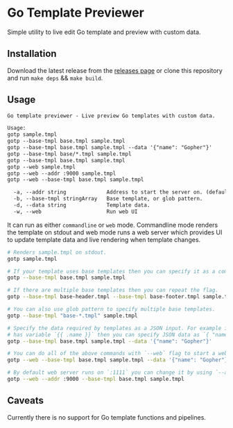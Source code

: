 # Go Template Previewer

Simple utility to live edit Go template and preview with custom data.

## Installation

Download the latest release from the [releases page](/releases) or clone this repository and run `make deps` && `make build`.

## Usage

```txt
Go template previewer - Live preview Go templates with custom data.

Usage:
gotp sample.tmpl
gotp --base-tmpl base.tmpl sample.tmpl
gotp --base-tmpl base.tmpl sample.tmpl --data '{"name": "Gopher"}'
gotp --base-tmpl base/*.tmpl sample.tmpl
gotp --base-tmpl base.tmpl sample.tmpl
gotp --web sample.tmpl
gotp --web --addr :9000 sample.tmpl
gotp --web --base-tmpl base.tmpl sample.tmpl

  -a, --addr string             Address to start the server on. (default ":1111")
  -b, --base-tmpl stringArray   Base template, or glob pattern.
  -d, --data string             Template data.
  -w, --web                     Run web UI
```

It can run as either `commandline` or `web` mode. Commandline mode renders the template on stdout and
web mode runs a web server which provides UI to update template data and live rendering when template changes.

```bash
# Renders sample.tmpl on stdout.
gotp sample.tmpl

# If your template uses base templates then you can specify it as a commandline flag.
gotp --base-tmpl base.tmpl sample.tmpl

# If there are multiple base templates then you can repeat the flag.
gotp --base-tmpl base-header.tmpl --base-tmpl base-footer.tmpl sample.tmpl

# You can also use glob pattern to specify multiple base templates.
gotp --base-tmpl "base-*.tmpl" sample.tmpl

# Specify the data required by templates as a JSON input. For example if your template
# has variable `{{ .name }}` then you can specify JSON data as `{ "name": "Gopher" }`.
gotp --base-tmpl base.tmpl sample.tmpl --data '{"name": "Gopher"}'

# You can do all of the above commands with `--web` flag to start a web server which renders the output.
gotp --web --base-tmpl base.tmpl sample.tmpl --data '{"name": "Gopher"}'

# By default web server runs on `:1111` you can change it by using `--addr`flag.
gotp --web --addr :9000 --base-tmpl base.tmpl sample.tmpl
```

## Caveats

Currently there is no support for Go template functions and pipelines.
